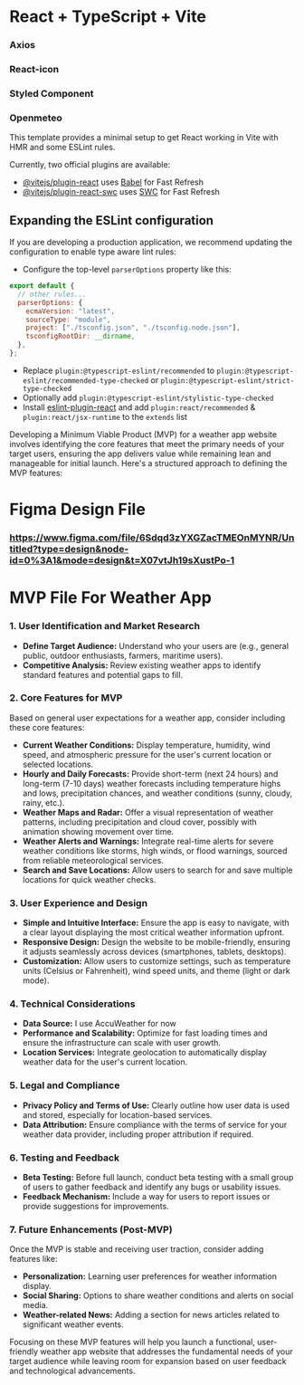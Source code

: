 # React + TypeScript + Vite

### Axios

### React-icon

### Styled Component

### Openmeteo

This template provides a minimal setup to get React working in Vite with HMR and some ESLint rules.

Currently, two official plugins are available:

- [@vitejs/plugin-react](https://github.com/vitejs/vite-plugin-react/blob/main/packages/plugin-react/README.md) uses [Babel](https://babeljs.io/) for Fast Refresh
- [@vitejs/plugin-react-swc](https://github.com/vitejs/vite-plugin-react-swc) uses [SWC](https://swc.rs/) for Fast Refresh

## Expanding the ESLint configuration

If you are developing a production application, we recommend updating the configuration to enable type aware lint rules:

- Configure the top-level `parserOptions` property like this:

```js
export default {
  // other rules...
  parserOptions: {
    ecmaVersion: "latest",
    sourceType: "module",
    project: ["./tsconfig.json", "./tsconfig.node.json"],
    tsconfigRootDir: __dirname,
  },
};
```

- Replace `plugin:@typescript-eslint/recommended` to `plugin:@typescript-eslint/recommended-type-checked` or `plugin:@typescript-eslint/strict-type-checked`
- Optionally add `plugin:@typescript-eslint/stylistic-type-checked`
- Install [eslint-plugin-react](https://github.com/jsx-eslint/eslint-plugin-react) and add `plugin:react/recommended` & `plugin:react/jsx-runtime` to the `extends` list

Developing a Minimum Viable Product (MVP) for a weather app website involves identifying the core features that meet the primary needs of your target users, ensuring the app delivers value while remaining lean and manageable for initial launch. Here's a structured approach to defining the MVP features:

# Figma Design File

### https://www.figma.com/file/6Sdqd3zYXGZacTMEOnMYNR/Untitled?type=design&node-id=0%3A1&mode=design&t=X07vtJh19sXustPo-1

# MVP File For Weather App

### 1. User Identification and Market Research

- **Define Target Audience:** Understand who your users are (e.g., general public, outdoor enthusiasts, farmers, maritime users).
- **Competitive Analysis:** Review existing weather apps to identify standard features and potential gaps to fill.

### 2. Core Features for MVP

Based on general user expectations for a weather app, consider including these core features:

- **Current Weather Conditions:** Display temperature, humidity, wind speed, and atmospheric pressure for the user's current location or selected locations.
- **Hourly and Daily Forecasts:** Provide short-term (next 24 hours) and long-term (7-10 days) weather forecasts including temperature highs and lows, precipitation chances, and weather conditions (sunny, cloudy, rainy, etc.).
- **Weather Maps and Radar:** Offer a visual representation of weather patterns, including precipitation and cloud cover, possibly with animation showing movement over time.
- **Weather Alerts and Warnings:** Integrate real-time alerts for severe weather conditions like storms, high winds, or flood warnings, sourced from reliable meteorological services.
- **Search and Save Locations:** Allow users to search for and save multiple locations for quick weather checks.

### 3. User Experience and Design

- **Simple and Intuitive Interface:** Ensure the app is easy to navigate, with a clear layout displaying the most critical weather information upfront.
- **Responsive Design:** Design the website to be mobile-friendly, ensuring it adjusts seamlessly across devices (smartphones, tablets, desktops).
- **Customization:** Allow users to customize settings, such as temperature units (Celsius or Fahrenheit), wind speed units, and theme (light or dark mode).

### 4. Technical Considerations

- **Data Source:** I use AccuWeather for now
- **Performance and Scalability:** Optimize for fast loading times and ensure the infrastructure can scale with user growth.
- **Location Services:** Integrate geolocation to automatically display weather data for the user's current location.

### 5. Legal and Compliance

- **Privacy Policy and Terms of Use:** Clearly outline how user data is used and stored, especially for location-based services.
- **Data Attribution:** Ensure compliance with the terms of service for your weather data provider, including proper attribution if required.

### 6. Testing and Feedback

- **Beta Testing:** Before full launch, conduct beta testing with a small group of users to gather feedback and identify any bugs or usability issues.
- **Feedback Mechanism:** Include a way for users to report issues or provide suggestions for improvements.

### 7. Future Enhancements (Post-MVP)

Once the MVP is stable and receiving user traction, consider adding features like:

- **Personalization:** Learning user preferences for weather information display.
- **Social Sharing:** Options to share weather conditions and alerts on social media.
- **Weather-related News:** Adding a section for news articles related to significant weather events.

Focusing on these MVP features will help you launch a functional, user-friendly weather app website that addresses the fundamental needs of your target audience while leaving room for expansion based on user feedback and technological advancements.
